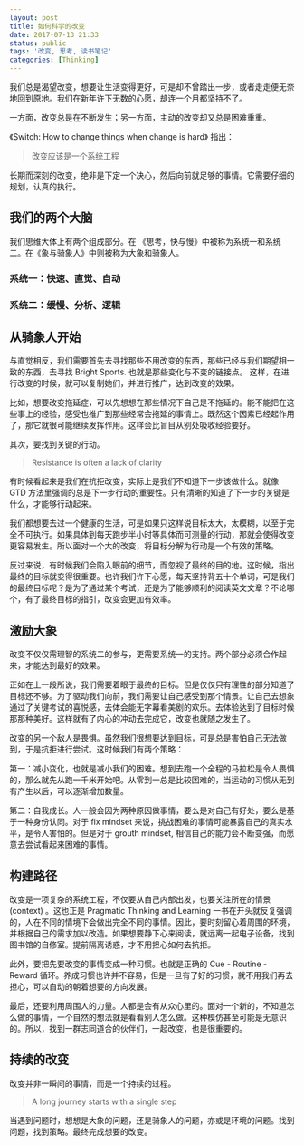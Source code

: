 ```yaml
---
layout: post
title: 如何科学的改变
date: 2017-07-13 21:33
status: public
tags: '改变, 思考, 读书笔记'
categories: [Thinking]
---
```

我们总是渴望改变，想要让生活变得更好，可是却不曾踏出一步，或者走走便无奈地回到原地。我们在新年许下无数的心愿，却连一个月都坚持不了。

一方面，改变总是在不断发生；另一方面，主动的改变却又总是困难重重。

《Switch: How to change things when change is hard》 指出：

> 改变应该是一个系统工程

长期而深刻的改变，绝非是下定一个决心，然后向前就足够的事情。它需要仔细的规划，认真的执行。

## 我们的两个大脑

我们思维大体上有两个组成部分。在 《思考，快与慢》中被称为系统一和系统二。在《象与骑象人》中则被称为大象和骑象人。

### 系统一：快速、直觉、自动

### 系统二：缓慢、分析、逻辑

## 从骑象人开始

与直觉相反，我们需要首先去寻找那些不用改变的东西，那些已经与我们期望相一致的东西，去寻找 Bright Sports. 也就是那些变化与不变的链接点。 这样，在进行改变的时候，就可以复制她们，并进行推广，达到改变的效果。

比如，想要改变拖延症，可以先想想在那些情况下自己是不拖延的。能不能把在这些事上的经验，感受也推广到那些经常会拖延的事情上。既然这个因素已经起作用了，那它就很可能继续发挥作用。这样会比盲目从别处吸收经验要好。

其次，要找到关键的行动。

> Resistance is often a lack of clarity

有时候看起来是我们在抗拒改变，实际上是我们不知道下一步该做什么。就像 GTD 方法里强调的总是下一步行动的重要性。只有清晰的知道了下一步的关键是什么，才能够行动起来。

我们都想要去过一个健康的生活，可是如果只这样说目标太大，太模糊，以至于完全不可执行。如果具体到每天跑步半小时等具体而可测量的行动，那就会使得改变更容易发生。所以面对一个大的改变，将目标分解为行动是一个有效的策略。

反过来说，有时候我们会陷入眼前的细节，而忽视了最终的目的地。这时候，指出最终的目标就变得很重要。也许我们许下心愿，每天坚持背五十个单词，可是我们的最终目标呢？是为了通过某个考试，还是为了能够顺利的阅读英文文章？不论哪个，有了最终目标的指引，改变会更加有效率。

## 激励大象

改变不仅仅需理智的系统二的参与，更需要系统一的支持。两个部分必须合作起来，才能达到最好的效果。

正如在上一段所说，我们需要着眼于最终的目标。但是仅仅只有理性的部分知道了目标还不够。为了驱动我们向前，我们需要让自己感受到那个情景。让自己去想象通过了关键考试的喜悦感，去体会能无字幕看美剧的欢乐。去体验达到了目标时候那那种美好。这样就有了内心的冲动去完成它，改变也就随之发生了。

改变的另一个敌人是畏惧。虽然我们很想要达到目标，可是总是害怕自己无法做到，于是抗拒进行尝试。这时候我们有两个策略：

第一：减小变化，也就是减小我们的困难。想到去跑一个全程的马拉松是令人畏惧的，那么就先从跑一千米开始吧。从零到一总是比较困难的，当运动的习惯从无到有产生以后，可以逐渐增加数量。

第二：自我成长。人一般会因为两种原因做事情，要么是对自己有好处，要么是基于一种身份认同。对于 fix mindset 来说，挑战困难的事情可能暴露自己的真实水平，是令人害怕的。但是对于 grouth mindset, 相信自己的能力会不断变强，而愿意去尝试看起来困难的事情。

## 构建路径

改变是一项复杂的系统工程，不仅要从自己内部出发，也要关注所在的情景 (context) 。这也正是 Pragmatic Thinking and Learning 一书在开头就反复强调的，人在不同的情境下会做出完全不同的事情。因此，要时刻留心着周围的环境，并根据自己的需求加以改造。如果想要静下心来阅读，就远离一起电子设备，找到图书馆的自修室。提前隔离诱惑，才不用担心如何去抗拒。

此外，要把先要改变的事情变成一种习惯。也就是正确的 Cue - Routine - Reward 循环。养成习惯也许并不容易，但是一旦有了好的习惯，就不用我们再去担心，可以自动的朝着想要的方向发展。

最后，还要利用周围人的力量。人都是会有从众心里的。面对一个新的，不知道怎么做的事情，一个自然的想法就是看看别人怎么做。这种模仿甚至可能是无意识的。所以，找到一群志同道合的伙伴们，一起改变，也是很重要的。

## 持续的改变

改变并非一瞬间的事情，而是一个持续的过程。

> A long journey starts with a single step

当遇到问题时，想想是大象的问题，还是骑象人的问题，亦或是环境的问题。找到问题，找到策略。最终完成想要的改变。